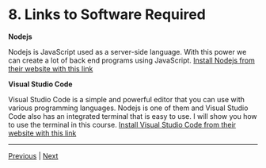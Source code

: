 # 8. Links to Software Required

**Nodejs**

Nodejs is JavaScript used as a server-side language. With this power we can create a lot of back end programs using JavaScript. [Install Nodejs from their website with this link](https://nodejs.org/en/)



**Visual Studio Code**

Visual Studio Code is a simple and powerful editor that you can use with various programming languages. Nodejs is one of them and Visual Studio Code also has an integrated terminal that is easy to use. I will show you how to use the terminal in this course. [Install Visual Studio Code from their website with this link](https://code.visualstudio.com/)




---

[Previous](./7_Section-Objective.md) | [Next](./9_Nodejs-Programming-Language.md)
